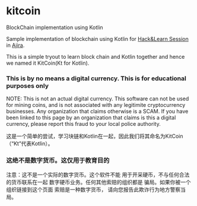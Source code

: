 # kitcoin
BlockChain implementation using Kotlin

Sample implementation of blockchain using Kotlin for [Hack&Learn Session](https://www.meetup.com/Hack-Learn/events/245136363/) in [Ajira](http://www.ajira.tech/).

This is a simple tryout to learn block chain and Kotlin together and hence we named it KitCoin(Kt for Kotlin). 

### This is by no means a digital currency. This is for educational purposes only

NOTE: This is not an actual digital currency. This software can not be
used for mining coins, and is not associated with any legitimite
cryptocurrency businesses. Any organization that claims otherwise is a
SCAM. If you have been linked to this page by an organization that
claims is this a digital currency, please report this fraud to your
local police authority.



这是一个简单的尝试，学习块链和Kotlin在一起，因此我们将其命名为KitCoin（“Kt”代表Kotlin）。

### 这绝不是数字货币。这仅用于教育目的


注意：这不是一个实际的数字货币。这个软件不能 用于开采硬币，不与任何合法的货币联系在一起
数字硬币业务。任何其他索赔的组织都是 骗局。如果你被一个组织链接到这个页面 索赔是一种数字货币，
请向您报告此欺诈行为地方警察当局。
